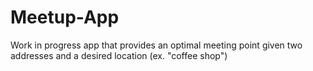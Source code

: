# Meetup-App
Work in progress app that provides an optimal meeting point given two addresses and a desired location (ex. "coffee shop")

